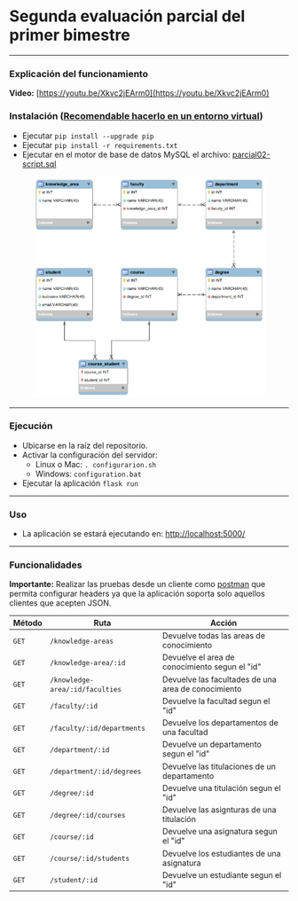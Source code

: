 # Segunda evaluación parcial del primer bimestre
---

### Explicación del funcionamiento
**Video:** [https://youtu.be/Xkvc2jEArm0](https://youtu.be/Xkvc2jEArm0)

### Instalación ([Recomendable hacerlo en un entorno virtual](https://medium.com/@m.monroyc22/configurar-entorno-virtual-python-a860e820aace))
* Ejecutar ```pip install --upgrade pip```
* Ejecutar ```pip install -r requirements.txt```
* Ejecutar en el motor de base de datos MySQL el archivo: [parcial02-script.sql](https://github.com/CarlosCastillo10/application-architecture/blob/main/python-flask/parcial02/parcial02-script.sql)
<p align="center">
<img src='https://github.com/CarlosCastillo10/application-architecture/blob/main/python-flask/parcial02/utpl-sqlmodel.png' alt='DB Model' title='Relational Model' height='400'>
</p>

---
### Ejecución
* Ubicarse en la raíz del repositorio.
* Activar la configuración del servidor:
  * Linux o Mac:  ``` . configurarion.sh ```
  * Windows: ``` configuration.bat ```
* Ejecutar la aplicación ```flask run```

---
### Uso
* La aplicación se estará ejecutando en: [http://localhost:5000/](http://localhost:8082/)
---

### Funcionalidades
**Importante:** Realizar las pruebas desde un cliente como [postman](https://web.postman.co/) que permita configurar headers ya que la aplicación soporta solo
aquellos clientes que acepten JSON.

| Método | Ruta                           | Acción                                              |  
|--------|--------------------------------|-----------------------------------------------------| 
| `GET`  | `/knowledge-areas`             | Devuelve todas las areas de conocimiento            |
| `GET`  | `/knowledge-area/:id`          | Devuelve el area de conocimiento segun el "id"      |
| `GET`  | `/knowledge-area/:id/faculties`| Devuelve las facultades de una area de conocimiento |
| `GET`  | `/faculty/:id`                 | Devuelve la facultad segun el "id"                  |
| `GET`  | `/faculty/:id/departments`     | Devuelve los departamentos de una facultad          |
| `GET`  | `/department/:id`              | Devuelve un departamento segun el "id"              |
| `GET`  | `/department/:id/degrees`      | Devuelve las titulaciones de un departamento        |
| `GET`  | `/degree/:id`                  | Devuelve una titulación segun el "id"               |
| `GET`  | `/degree/:id/courses`          | Devuelve las asignturas de una titulación           |
| `GET`  | `/course/:id`                  | Devuelve una asignatura segun el "id"               |
| `GET`  | `/course/:id/students`         | Devuelve los estudiantes de una asignatura          |
| `GET`  | `/student/:id`                 | Devuelve un estudiante segun el "id"                |

